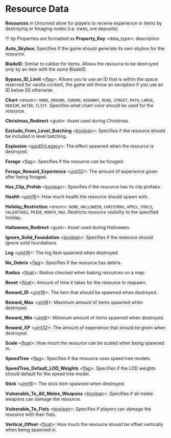 # Resource Data

**Resources** in Unturned allow for players to receive experience or items by destroying or foraging nodes (i.e. trees, ore deposits).

!!! tip
    Properties are formatted as **Property_Key** \<data_type>\: description

__Auto_Skybox__: Specifies if the game should generate its own skybox for the resource.

__BladeID__: Similar to caliber for items. Allows the resource to be destroyed only by an item with the same BladeID.

__Bypass_ID_Limit__ <<abbr title="a value that is either present or not.">flag</abbr>>: Allows you to use an ID that is within the space reserved for vanilla content, the game will throw an exception if you use an ID below 50 otherwise.

__Chart__ &lt;enum&gt;: `NONE`, `GROUND`, `IGNORE`, `HIGHWAY`, `ROAD`, `STREET`, `PATH`, `LARGE`, `MEDIUM`, `WATER`, `CLIFF`. Specifies what chart color should be used for the resource.

__Christmas_Redirect__ &lt;guid&gt;: Asset used during Christmas.

__Exclude_From_Level_Batching__ <<abbr title="a simple true/false value.">boolean</abbr>>: Specifies if the resource should be included in level batching.

__Explosion__ <<abbr title="Either a uint16 id or a GUID.">guidOrLegacy</abbr>>: The effect spawned when the resource is destroyed.

__Forage__ <<abbr title="a value that is either present or not.">flag</abbr>>: Specifies if the resource can be foraged.

__Forage_Reward_Experience__ <<abbr title="unsigned 32 bit integer from 0 to 65,535">uint32</abbr>>: The amount of experience given after being foraged.

__Has_Clip_Prefab__ <<abbr title="a simple true/false value.">boolean</abbr>>: Specifies if the resource has its clip prefabs.

__Health__ <<abbr title="unsigned 16 bit integer from 0 to 65,535.">uint16</abbr>>: How much health the resource should spawn with.

__Holiday_Restriction__ &lt;enum&gt;: `NONE`, `HALLOWEEN`, `CHRISTMAS`, `APRIL_FOOLS`, `VALENTINES`, `PRIDE_MONTH`, `MAX`. Restricts resource visibility to the specified holiday.

__Halloween_Redirect__ &lt;guid&gt;: Asset used during Halloween.

__Ignore_Solid_Foundation__ <<abbr title="a simple true/false value.">boolean</abbr>>: Specifies if the resource should ignore solid foundations.

__Log__ <<abbr title="unsigned 16 bit integer from 0 to 65,535.">uint16</abbr>>: The log item spawned when destroyed.

__No_Debris__ <<abbr title="a value that is either present or not.">flag</abbr>>: Specifies if the resource has debris.

__Radius__ <<abbr title="32 bit floating point number from ±1.5 x 10−45 to ±3.4 x 1038 including decimal values.">float</abbr>>: Radius checked when baking resources on a map.

__Reset__ <<abbr title="32 bit floating point number from ±1.5 x 10−45 to ±3.4 x 1038 including decimal values.">float</abbr>>: Amount of time it takes for the resource to respawn.

__Reward_ID__ <<abbr title="unsigned 16 bit integer from 0 to 65,535.">uint16</abbr>>: The item that should be spawned when destroyed.

__Reward_Max__ <<abbr title="unsigned 8 bit integer from 0 to 255">uint8</abbr>>: Maximum amount of items spawned when destroyed.

__Reward_Min__ <<abbr title="unsigned 8 bit integer from 0 to 255">uint8</abbr>>: Minimum amount of items spawned when destroyed.

__Reward_XP__ <<abbr title="unsigned 32 bit integer from 0 to 65,535">uint32</abbr>>: The amount of experience that should be given when destroyed.

__Scale__ <<abbr title="32 bit floating point number from ±1.5 x 10−45 to ±3.4 x 1038 including decimal values.">float</abbr>>: How much the resource can be scaled when being spawned in.

__SpeedTree__ <<abbr title="a value that is either present or not.">flag</abbr>>: Specifies if the resource uses speed tree models.

__SpeedTree_Default_LOD_Weights__ <<abbr title="a value that is either present or not.">flag</abbr>>: Specifies if the LOD weights should default for the speed tree model.

__Stick__ <<abbr title="unsigned 16 bit integer from 0 to 65,535.">uint16</abbr>>: The stick item spawned when destroyed.

__Vulnerable_To_All_Melee_Weapons__ <<abbr title="a simple true/false value.">boolean</abbr>>: Specifies if all melee weapons can damage the resource.

__Vulnerable_To_Fists__ <<abbr title="a simple true/false value.">boolean</abbr>>: Specifies if players can damage the resource with their fists.

__Vertical_Offset__ <<abbr title="32 bit floating point number from ±1.5 x 10−45 to ±3.4 x 1038 including decimal values.">float</abbr>>: How much the resource should be offset vertically when being spawned in.
